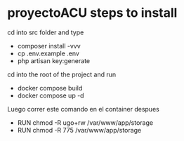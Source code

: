 # proyectoACU steps to install
cd into src folder and type
 - composer install -vvv
 - cp .env.example .env
 - php artisan key:generate

cd into the root of the project and run
 - docker compose build
 - docker compose up -d
  
Luego correr este comando en el container despues
 - RUN chmod -R ugo+rw /var/www/app/storage
 - RUN chmod -R 775 /var/www/app/storage